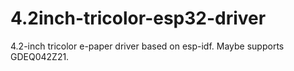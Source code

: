 # 4.2inch-tricolor-esp32-driver
4.2-inch tricolor e-paper driver based on esp-idf. Maybe supports GDEQ042Z21.
